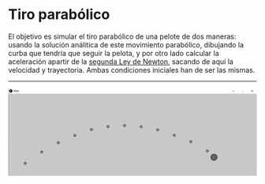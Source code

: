 # Tiro parabólico 

El objetivo es simular el tiro parabólico de una pelote de dos maneras: usando la solución análitica de este movimiento parabólico, dibujando la curba que tendría que seguir la pelota, y por otro lado calcular la aceleración apartir de la [segunda Ley de Newton](https://en.wikipedia.org/wiki/Newton%27s_laws_of_motion), sacando de aquí la velocidad y trayectoria. Ambas condiciones iniciales han de ser las mismas. 


-------------------------------------------

![Tiro Parabólico](https://raw.githubusercontent.com/MangelDR/processing-fisics/master/2.Fuerzas/Tiro%20parabólico/Main/images/Tiro%20Parabólico.png)

